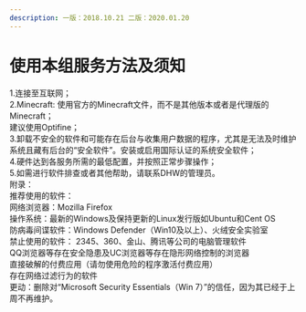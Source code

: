 ```yaml
---
description: 一版：2018.10.21 二版：2020.01.20
---
```


# 使用本组服务方法及须知



1.连接至互联网； \
2.Minecraft: 使用官方的Minecraft文件，而不是其他版本或者是代理版的Minecraft；\
建议使用Optifine； \
3.卸载不安全的软件和可能存在后台与收集用户数据的程序，尤其是无法及时维护系统且藏有后台的“安全软件”。安装或启用国际认证的系统安全软件； \
4.硬件达到各服务所需的最低配置，并按照正常步骤操作； \
5.如需进行软件排查或者其他帮助，请联系DHW的管理员。 \
附录：\
推荐使用的软件： \
网络浏览器：Mozilla Firefox\
操作系统：最新的Windows及保持更新的Linux发行版如Ubuntu和Cent OS \
防病毒间谍软件：Windows Defender（Win10及以上）、火绒安全实验室 \
禁止使用的软件： 2345、360、金山、腾讯等公司的电脑管理软件\
QQ浏览器等存在安全隐患及UC浏览器等存在隐形网络控制的浏览器 \
直接破解的付费应用（请勿使用危险的程序激活付费应用） \
存在网络过滤行为的软件 \
更动：删除对“Microsoft Security Essentials（Win 7）”的信任，因为其已经于上周不再维护。
